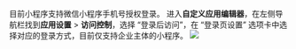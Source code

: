 目前小程序支持微信小程序手机号授权登录。
进入**自定义应用编辑器**，在左侧导航栏找到**应用设置** > **访问控制**，选择 “登录后访问”，在 “登录页设置” 选项卡中选择对应的登录方式，目前仅支持企业主体的小程序。
![](https://qcloudimg.tencent-cloud.cn/raw/9bf5003ea8e7682dbcbc734f772fd26f.png)
